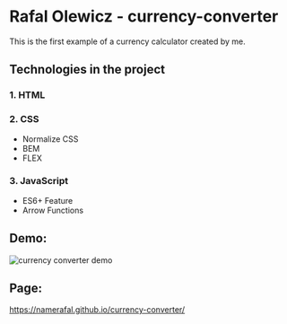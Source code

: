 # Rafal Olewicz - currency-converter

This is the first example of a currency calculator created by me.

## Technologies in the project

### 1. HTML
### 2. CSS
 - Normalize CSS
 - BEM
 - FLEX
### 3. JavaScript
 -  ES6+ Feature
 -  Arrow Functions

## Demo:

![currency converter demo](images/currency_converter_demo.gif)

## Page:
https://namerafal.github.io/currency-converter/
